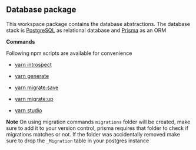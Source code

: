 ## Database package

This workspace package contains the database abstractions. The database stack is [PostgreSQL](https://www.postgresql.org/) as relational database and [Prisma](https://www.prisma.io/) as an ORM

**Commands**

Following npm scripts are available for convenience

* [yarn introspect](https://www.prisma.io/docs/reference/tools-and-interfaces/introspection)

* [yarn generate](https://www.prisma.io/docs/reference/tools-and-interfaces/prisma-cli)

* [yarn migrate:save](https://www.prisma.io/docs/reference/tools-and-interfaces/prisma-migrate)

* [yarn migrate:up](https://www.prisma.io/docs/reference/tools-and-interfaces/prisma-migrate)

* [yarn studio](https://www.prisma.io/docs/reference/tools-and-interfaces/prisma-studio)

**Note** 
On using migration commands `migrations` folder will be created, make sure to add it to your version control, prisma requires that folder to check if migrations matches or not. If the folder was accidentally removed make sure to drop the `_Migration` table in your postgres instance
